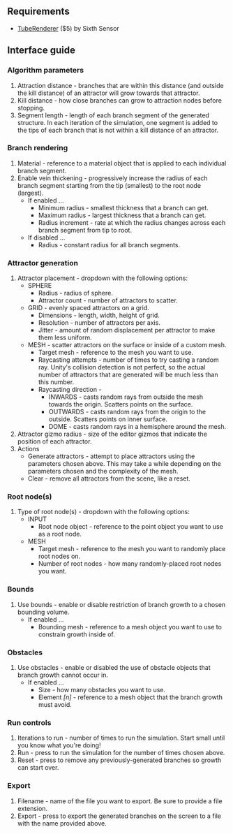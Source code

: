 ## Requirements

* [TubeRenderer](https://assetstore.unity.com/packages/tools/modeling/tuberenderer-3281) ($5) by Sixth Sensor


## Interface guide

### Algorithm parameters

1. Attraction distance - branches that are within this distance (and outside the kill distance) of an attractor will grow towards that attractor.
2. Kill distance - how close branches can grow to attraction nodes before stopping.
3. Segment length - length of each branch segment of the generated structure. In each iteration of the simulation, one segment is added to the tips of each branch that is not within a kill distance of an attractor.


### Branch rendering

1. Material - reference to a material object that is applied to each individual branch segment.
2. Enable vein thickening - progressively increase the radius of each branch segment starting from the tip (smallest) to the root node (largest).
    * If enabled ...
      * Minimum radius - smallest thickness that a branch can get.
      * Maximum radius - largest thickness that a branch can get.
      * Radius increment - rate at which the radius changes across each branch segment from tip to root.
    * If disabled ...
      * Radius - constant radius for all branch segments.

### Attractor generation

1. Attractor placement - dropdown with the following options:
    * SPHERE
      * Radius - radius of sphere.
      * Attractor count - number of attractors to scatter.
    * GRID - evenly spaced attractors on a grid.
      * Dimensions - length, width, height of grid.
      * Resolution - number of attractors per axis.
      * Jitter - amount of random displacement per attractor to make them less uniform.
    * MESH - scatter attractors on the surface or inside of a custom mesh.
      * Target mesh - reference to the mesh you want to use.
      * Raycasting attempts - number of times to try casting a random ray. Unity's collision detection is not perfect, so the actual number of attractors that are generated will be much less than this number.
      * Raycasting direction -
        * INWARDS - casts random rays from outside the mesh towards the origin. Scatters points on the surface.
        * OUTWARDS - casts random rays from the origin to the outside. Scatters points on inner surface.
        * DOME - casts random rays in a hemisphere around the mesh.
2. Attractor gizmo radius - size of the editor gizmos that indicate the position of each attractor.
3. Actions
   * Generate attractors - attempt to place attractors using the parameters chosen above. This may take a while depending on the parameters chosen and the complexity of the mesh.
   * Clear - remove all attractors from the scene, like a reset.


### Root node(s)

1. Type of root node(s) - dropdown with the following options:
    * INPUT
      * Root node object - reference to the point object you want to use as a root node.
    * MESH
      * Target mesh - reference to the mesh you want to randomly place root nodes on.
      * Number of root nodes - how many randomly-placed root nodes you want.


### Bounds

1. Use bounds - enable or disable restriction of branch growth to a chosen bounding volume.
    * If enabled ...
      * Bounding mesh - reference to a mesh object you want to use to constrain growth inside of.


### Obstacles

1. Use obstacles - enable or disabled the use of obstacle objects that branch growth cannot occur in.
    * If enabled ...
      * Size - how many obstacles you want to use.
      * Element _[n]_ - reference to a mesh object that the branch growth must avoid.


### Run controls

1. Iterations to run - number of times to run the simulation. Start small until you know what you're doing!
2. Run - press to run the simulation for the number of times chosen above.
3. Reset - press to remove any previously-generated branches so growth can start over.


### Export

1. Filename - name of the file you want to export. Be sure to provide a file extension.
2. Export - press to export the generated branches on the screen to a file with the name provided above.
